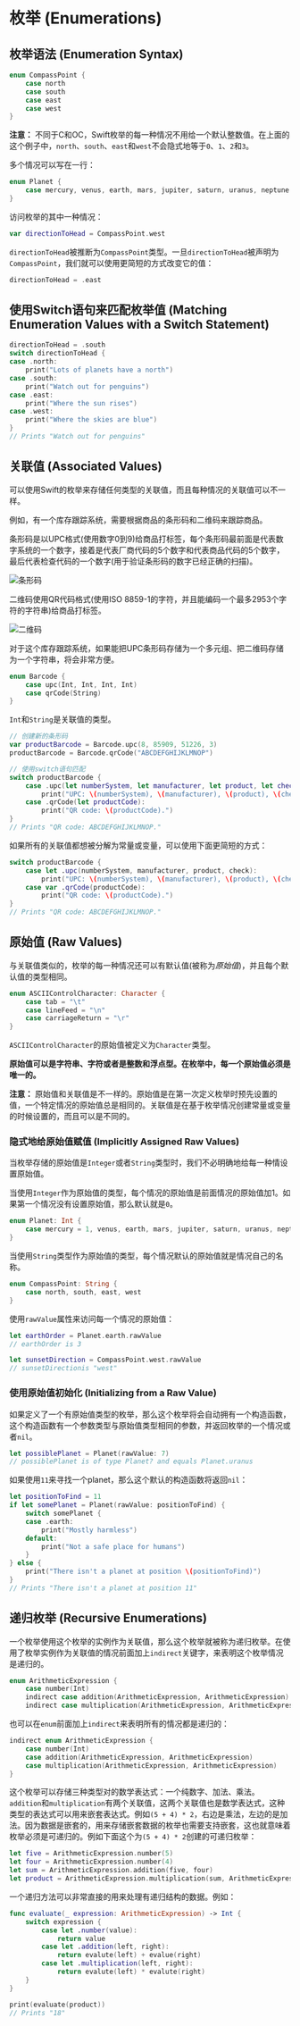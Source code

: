 # 枚举 (Enumerations)

## 枚举语法 (Enumeration Syntax)

```swift
enum CompassPoint {
    case north
    case south
    case east
    case west
}
```

**注意：** 不同于C和OC，Swift枚举的每一种情况不用给一个默认整数值。在上面的这个例子中，`north`、`south`、`east`和`west`不会隐式地等于`0`、`1`、`2`和`3`。

多个情况可以写在一行：

```swift
enum Planet {
    case mercury, venus, earth, mars, jupiter, saturn, uranus, neptune
}
```

访问枚举的其中一种情况：

```swift
var directionToHead = CompassPoint.west
```

`directionToHead`被推断为`CompassPoint`类型。一旦`directionToHead`被声明为`CompassPoint`，我们就可以使用更简短的方式改变它的值：

```swift
directionToHead = .east
```

## 使用Switch语句来匹配枚举值 (Matching Enumeration Values with a Switch Statement)

```swift
directionToHead = .south
switch directionToHead {
case .north:
    print("Lots of planets have a north")
case .south:
    print("Watch out for penguins")
case .east:
    print("Where the sun rises")
case .west:
    print("Where the skies are blue")
}
// Prints "Watch out for penguins"
```

## 关联值 (Associated Values)

可以使用Swift的枚举来存储任何类型的关联值，而且每种情况的关联值可以不一样。

例如，有一个库存跟踪系统，需要根据商品的条形码和二维码来跟踪商品。

条形码是以UPC格式(使用数字0到9)给商品打标签，每个条形码最前面是代表数字系统的一个数字，接着是代表厂商代码的5个数字和代表商品代码的5个数字，最后代表检查代码的一个数字(用于验证条形码的数字已经正确的扫描)。

![条形码](http://upload-images.jianshu.io/upload_images/2057254-4b2dae49c2ad48cd.png?imageMogr2/auto-orient/strip%7CimageView2/2/w/1240)

二维码使用QR代码格式(使用ISO 8859-1的字符，并且能编码一个最多2953个字符的字符串)给商品打标签。

![二维码](http://upload-images.jianshu.io/upload_images/2057254-616a5de1b1fdea07.png?imageMogr2/auto-orient/strip%7CimageView2/2/w/1240)

对于这个库存跟踪系统，如果能把UPC条形码存储为一个多元组、把二维码存储为一个字符串，将会非常方便。

```swift
enum Barcode {
	case upc(Int, Int, Int, Int)
	case qrCode(String)
}
```

`Int`和`String`是关联值的类型。

```swift
// 创建新的条形码
var productBarcode = Barcode.upc(8, 85909, 51226, 3)
productBarcode = Barcode.qrCode("ABCDEFGHIJKLMNOP")

// 使用switch语句匹配
switch productBarcode {
	case .upc(let numberSystem, let manufacturer, let product, let check):
		print("UPC: \(numberSystem), \(manufacturer), \(product), \(check).")
	case .qrCode(let productCode):
		print("QR code: \(productCode).")
}
// Prints "QR code: ABCDEFGHIJKLMNOP."
```

如果所有的关联值都想被分解为常量或变量，可以使用下面更简短的方式：

```swift
switch productBarcode {
	case let .upc(numberSystem, manufacturer, product, check):
		print("UPC: \(numberSystem), \(manufacturer), \(product), \(check).")
	case var .qrCode(productCode):
		print("QR code: \(productCode).")
}
// Prints "QR code: ABCDEFGHIJKLMNOP."
```

## 原始值 (Raw Values)

与关联值类似的，枚举的每一种情况还可以有默认值(被称为*原始值*)，并且每个默认值的类型相同。

```swift
enum ASCIIControlCharacter: Character {
    case tab = "\t"
    case lineFeed = "\n"
    case carriageReturn = "\r"
}
```

`ASCIIControlCharacter`的原始值被定义为`Character`类型。

**原始值可以是字符串、字符或者是整数和浮点型。在枚举中，每一个原始值必须是唯一的。**

**注意：** 原始值和关联值是不一样的。原始值是在第一次定义枚举时预先设置的值，一个特定情况的原始值总是相同的。关联值是在基于枚举情况创建常量或变量的时候设置的，而且可以是不同的。

### 隐式地给原始值赋值 (Implicitly Assigned Raw Values)

当枚举存储的原始值是`Integer`或者`String`类型时，我们不必明确地给每一种情设置原始值。

当使用`Integer`作为原始值的类型，每个情况的原始值是前面情况的原始值加1。如果第一个情况没有设置原始值，那么默认就是`0`。

```swift
enum Planet: Int {
    case mercury = 1, venus, earth, mars, jupiter, saturn, uranus, neptune
}
```

当使用`String`类型作为原始值的类型，每个情况默认的原始值就是情况自己的名称。

```swift
enum CompassPoint: String {
    case north, south, east, west
}
```

使用`rawValue`属性来访问每一个情况的原始值：

```swift
let earthOrder = Planet.earth.rawValue
// earthOrder is 3

let sunsetDirection = CompassPoint.west.rawValue
// sunsetDirectionis "west"
```

### 使用原始值初始化 (Initializing from a Raw Value)

如果定义了一个有原始值类型的枚举，那么这个枚举将会自动拥有一个构造函数，这个构造函数有一个参数类型与原始值类型相同的参数，并返回枚举的一个情况或者`nil`。

```swift
let possiblePlanet = Planet(rawValue: 7)
// possiblePlanet is of type Planet? and equals Planet.uranus
```

如果使用`11`来寻找一个planet，那么这个默认的构造函数将返回`nil`：

```swift
let positionToFind = 11
if let somePlanet = Planet(rawValue: positionToFind) {
    switch somePlanet {
    case .earth:
        print("Mostly harmless")
    default:
        print("Not a safe place for humans")
    }
} else {
    print("There isn't a planet at position \(positionToFind)")
}
// Prints "There isn't a planet at position 11"
```

## 递归枚举 (Recursive Enumerations)

一个枚举使用这个枚举的实例作为关联值，那么这个枚举就被称为递归枚举。在使用了枚举实例作为关联值的情况前面加上`indirect`关键字，来表明这个枚举情况是递归的。

```swift
enum ArithmeticExpression {
    case number(Int)
    indirect case addition(ArithmeticExpression, ArithmeticExpression)
    indirect case multiplication(ArithmeticExpression, ArithmeticExpression)
```

也可以在`enum`前面加上`indirect`来表明所有的情况都是递归的：

```swift
indirect enum ArithmeticExpression {
	case number(Int)
    case addition(ArithmeticExpression, ArithmeticExpression)
    case multiplication(ArithmeticExpression, ArithmeticExpression)
}
```

这个枚举可以存储三种类型对的数学表达式：一个纯数字、加法、乘法。`addition`和`multiplication`有两个关联值，这两个关联值也是数学表达式，这种类型的表达式可以用来嵌套表达式。例如`(5 + 4) * 2`，右边是乘法，左边的是加法。因为数据是嵌套的，用来存储嵌套数据的枚举也需要支持嵌套，这也就意味着枚举必须是可递归的。例如下面这个为`(5 + 4) * 2`创建的可递归枚举：

```swift
let five = ArithmeticExpression.number(5)
let four = ArithmeticExpression.number(4)
let sum = ArithmeticExpression.addition(five, four)
let product = ArithmeticExpression.multiplication(sum, ArithmeticExpression.numaber(2))
```

一个递归方法可以非常直接的用来处理有递归结构的数据。例如：

```swift
func evaluate(_ expression: ArithmeticExpression) -> Int {
	switch expression {
		case let .number(value):
			return value
		case let .addition(left, right):
			return evalute(left) + evalue(right)
		case let .multiplication(left, right):
			return evalute(left) * evalute(right)
	}
}

print(evaluate(product))
// Prints "18"
```
